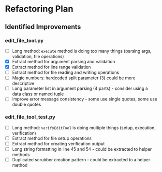 # Refactoring Plan

## Identified Improvements

### edit_file_tool.py
- [ ] Long method: `execute` method is doing too many things (parsing args, validation, file operations)
- [x] Extract method for argument parsing and validation
- [x] Extract method for line range validation
- [ ] Extract method for file reading and writing operations
- [ ] Magic numbers: hardcoded split parameter (3) could be more descriptive
- [ ] Long parameter list in argument parsing (4 parts) - consider using a data class or named tuple
- [ ] Improve error message consistency - some use single quotes, some use double quotes

### edit_file_tool_test.py
- [ ] Long method: `verifyEditTool` is doing multiple things (setup, execution, verification)
- [ ] Extract method for file setup operations
- [ ] Extract method for creating verification output
- [ ] Long string formatting in line 45 and 54 - could be extracted to helper methods
- [ ] Duplicated scrubber creation pattern - could be extracted to a helper method
